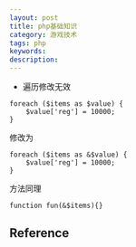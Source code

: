 ```yaml
---
layout: post
title: php基础知识
category: 游戏技术
tags: php
keywords: 
description: 
---
```



* 遍历修改无效

```
foreach ($items as $value) {
	$value['reg'] = 10000;
}
```

修改为

```
foreach ($items as &$value) {
	$value['reg'] = 10000;
}
```

方法同理

```
function fun(&$items){}
```

## Reference





